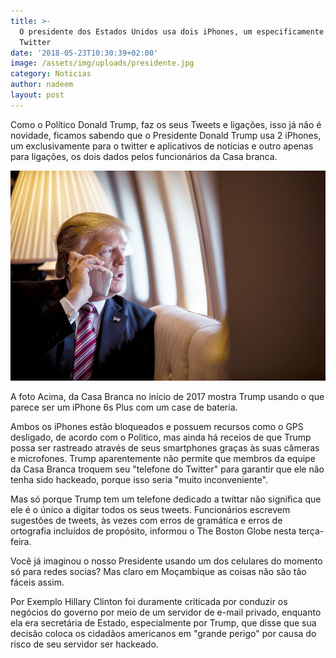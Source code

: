 ```yaml
---
title: >-
  O presidente dos Estados Unidos usa dois iPhones, um especificamente para o
  Twitter 
date: '2018-05-23T10:30:39+02:00'
image: /assets/img/uploads/presidente.jpg
category: Noticias
author: nadeem
layout: post
---
```

Como o Político Donald Trump, faz os seus Tweets e ligações, isso já não é novidade, ficamos sabendo que o Presidente Donald Trump usa 2 iPhones, um exclusivamente para o twitter e aplicativos de notícias e outro apenas para ligações, os dois dados pelos funcionários da Casa branca.

![](/assets/img/uploads/donald-trump.jpg)

A foto Acima, da Casa Branca no início de 2017 mostra Trump usando o que parece ser um iPhone 6s Plus com um case de bateria.

Ambos os iPhones estão bloqueados e possuem recursos como o GPS desligado, de acordo com o Politico, mas ainda há receios de que Trump possa ser rastreado através de seus smartphones graças às suas câmeras e microfones. Trump aparentemente não permite que membros da equipe da Casa Branca troquem seu "telefone do Twitter" para garantir que ele não tenha sido hackeado, porque isso seria "muito inconveniente".

Mas só porque Trump tem um telefone dedicado a twittar não significa que ele é o único a digitar todos os seus tweets. Funcionários escrevem sugestões de tweets, às vezes com erros de gramática e erros de ortografia incluídos de propósito, informou o The Boston Globe nesta terça-feira.

Você já imaginou o nosso Presidente usando um dos celulares do momento só para redes socias? Mas claro em Moçambique as coisas não são tão fáceis assim.

Por Exemplo Hillary Clinton foi duramente criticada por conduzir os negócios do governo por meio de um servidor de e-mail privado, enquanto ela era secretária de Estado, especialmente por Trump, que disse que sua decisão coloca os cidadãos americanos em "grande perigo" por causa do risco de seu servidor ser hackeado.
